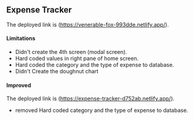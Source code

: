 
## Expense Tracker

The deployed link is (https://venerable-fox-993dde.netlify.app/).


#### Limitations

- Didn't create the 4th screen (modal screen).
- Hard coded values in right pane of home screen.
- Hard coded the category and the type of expense to database.
- Didn't Create the doughnut chart


#### Improved

The deployed link is (https://expense-tracker-d752ab.netlify.app/).
- removed Hard coded category and the type of expense to database.
